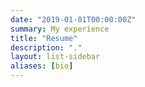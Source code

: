 ```yaml
---
date: "2019-01-01T00:00:00Z"
summary: My experience
title: "Resume"
description: "."
layout: list-sidebar
aliases: [bio]
---
```

